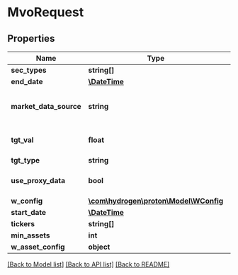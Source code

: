 # MvoRequest

## Properties
Name | Type | Description | Notes
------------ | ------------- | ------------- | -------------
**sec_types** | **string[]** |  | 
**end_date** | [**\DateTime**](\DateTime.md) |  | [optional] 
**market_data_source** | **string** |  | [optional] [default to 'nucleus']
**tgt_val** | **float** |  | [optional] [default to 0.0]
**tgt_type** | **string** |  | [optional] 
**use_proxy_data** | **bool** |  | [optional] [default to false]
**w_config** | [**\com\hydrogen\proton\Model\WConfig**](WConfig.md) |  | 
**start_date** | [**\DateTime**](\DateTime.md) |  | [optional] 
**tickers** | **string[]** |  | 
**min_assets** | **int** |  | 
**w_asset_config** | **object** |  | [optional] 

[[Back to Model list]](../README.md#documentation-for-models) [[Back to API list]](../README.md#documentation-for-api-endpoints) [[Back to README]](../README.md)


